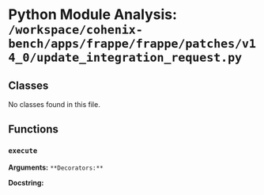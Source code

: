 # Python Module Analysis: `/workspace/cohenix-bench/apps/frappe/frappe/patches/v14_0/update_integration_request.py`

## Classes

No classes found in this file.


## Functions

### `execute`
**Arguments:** ``
**Decorators:** ``

**Docstring:**
```

```

